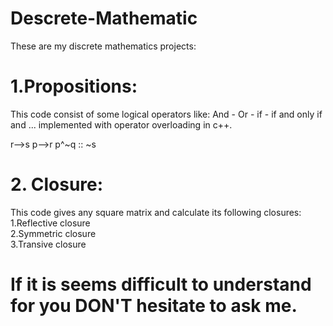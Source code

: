 # Descrete-Mathematic

These are my discrete mathematics projects:

# 1.Propositions:
This code consist of some logical operators like: And - Or - if - if and only if and ... implemented with operator overloading in c++.

r-->s
p-->r
p^~q
:: ~s

# 2. Closure:
This code gives any square matrix and calculate its following closures:  
1.Reflective closure  
2.Symmetric closure  
3.Transive closure

# If it is seems difficult to understand for you DON'T hesitate to ask me.
